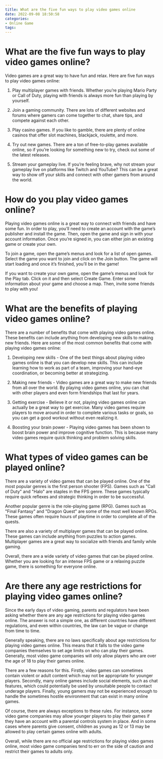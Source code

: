 ```yaml
---
title: What are the five fun ways to play video games online
date: 2022-09-08 18:50:58
categories:
- Online Game
tags:
---
```



#  What are the five fun ways to play video games online?

Video games are a great way to have fun and relax. Here are five fun ways to play video games online:

1. Play multiplayer games with friends. Whether you’re playing Mario Party or Call of Duty, playing with friends is always more fun than playing by yourself.

2. Join a gaming community. There are lots of different websites and forums where gamers can come together to chat, share tips, and compete against each other.

3. Play casino games. If you like to gamble, there are plenty of online casinos that offer slot machines, blackjack, roulette, and more.

4. Try out new games. There are a ton of free-to-play games available online, so if you’re looking for something new to try, check out some of the latest releases.

5. Stream your gameplay live. If you’re feeling brave, why not stream your gameplay live on platforms like Twitch and YouTube? This can be a great way to show off your skills and connect with other gamers from around the world.

#  How do you play video games online?

Playing video games online is a great way to connect with friends and have some fun. In order to play, you’ll need to create an account with the game’s publisher and install the game. Then, open the game and sign in with your account information. Once you’re signed in, you can either join an existing game or create your own.

To join a game, open the game’s menus and look for a list of open games. Select the game you want to join and click on the Join button. The game will start loading and once it’s finished, you’ll be in the game!

If you want to create your own game, open the game’s menus and look for the Play tab. Click on it and then select Create Game. Enter some information about your game and choose a map. Then, invite some friends to play with you!

#  What are the benefits of playing video games online?

There are a number of benefits that come with playing video games online. These benefits can include anything from developing new skills to making new friends. Here are some of the most common benefits that come with playing video games online:

1) Developing new skills - One of the best things about playing video games online is that you can develop new skills. This can include learning how to work as part of a team, improving your hand-eye coordination, or becoming better at strategizing.

2) Making new friends - Video games are a great way to make new friends from all over the world. By playing video games online, you can chat with other players and even form friendships that last for years.

3) Getting exercise - Believe it or not, playing video games online can actually be a great way to get exercise. Many video games require players to move around in order to complete various tasks or goals, so you can get a good workout without even realizing it.

4) Boosting your brain power - Playing video games has been shown to boost brain power and improve cognitive function. This is because many video games require quick thinking and problem solving skills.

#  What types of video games can be played online?

There are a variety of video games that can be played online. One of the most popular genres is the first person shooter (FPS). Games such as "Call of Duty" and "Halo" are staples in the FPS genre. These games typically require quick reflexes and strategic thinking in order to be successful.

Another popular genre is the role-playing game (RPG). Games such as "Final Fantasy" and "Dragon Quest" are some of the most well known RPGs. These games often require hours of playtime in order to complete all of the quests.

There are also a variety of multiplayer games that can be played online. These games can include anything from puzzles to action games. Multiplayer games are a great way to socialize with friends and family while gaming.

Overall, there are a wide variety of video games that can be played online. Whether you are looking for an intense FPS game or a relaxing puzzle game, there is something for everyone online.

#  Are there any age restrictions for playing video games online?

Since the early days of video gaming, parents and regulators have been asking whether there are any age restrictions for playing video games online. The answer is not a simple one, as different countries have different regulations, and even within countries, the law can be vague or change from time to time.

Generally speaking, there are no laws specifically about age restrictions for playing video games online. This means that it falls to the video game companies themselves to set age limits on who can play their games. Generally, most video game companies will only allow players who are over the age of 18 to play their games online.

There are a few reasons for this. Firstly, video games can sometimes contain violent or adult content which may not be appropriate for younger players. Secondly, many online games include social elements, such as chat features, which could potentially be used by unsuitable people to contact underage players. Finally, young gamers may not be experienced enough to handle the sometimes hostile environment that can exist in many online games.

Of course, there are always exceptions to these rules. For instance, some video game companies may allow younger players to play their games if they have an account with a parental controls system in place. And in some cases where parents give consent, children as young as 12 or 13 may be allowed to play certain games online with adults.

Overall, while there are no official age restrictions for playing video games online, most video game companies tend to err on the side of caution and restrict their games to adults only.